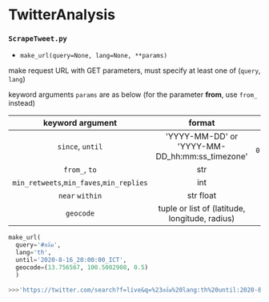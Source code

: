 # TwitterAnalysis

### `ScrapeTweet.py`

- `make_url(query=None, lang=None, **params)`

make request URL with GET parameters, must specify at least one of (`query`, `lang`)

keyword arguments `params` are as below (for the parameter **from**, use `from_` instead)

|keyword argument|format|example|
|:-:|:-:|:-:|
|`since`, `until`|'YYYY-MM-DD' or 'YYYY-MM-DD_hh:mm:ss_timezone'|`'2020-06-01_12:00:00_ICT'`|
|`from_`, `to`|str|`'NationTV22'`|
|`min_retweets`,`min_faves`,`min_replies`|int|5|
|`near` `within`|str float|`'เชียงใหม่'` 5|
|`geocode`|tuple or list of (latitude, longitude, radius)|(13, 100, 1)|


~~~python
make_url(
  query='#สลิ่ม',
  lang='th',
  until='2020-8-16_20:00:00_ICT',
  geocode=(13.756567, 100.5002908, 0.5)
  )
  
>>>'https://twitter.com/search?f=live&q=%23สลิ่ม%20lang:th%20until:2020-8-16_20:00:00_ICT%20geocode:13.756567,100.5002908,0.5km'
~~~
